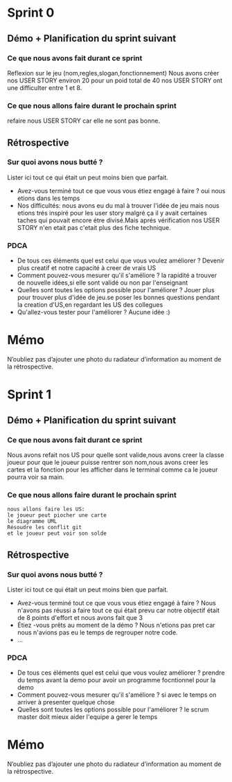 
# Sprint 0

## Démo + Planification du sprint suivant

### Ce que nous avons fait durant ce sprint
Reflexion sur le jeu (nom,regles,slogan,fonctionnement)
Nous avons créer nos USER STORY environ 20 pour un poid total de 40 
nos USER STORY ont une difficulter entre 1 et 8.

### Ce que nous allons faire durant le prochain sprint
refaire nous USER STORY car elle ne sont pas bonne.
## Rétrospective

### Sur quoi avons nous butté ?
Lister ici tout ce qui était un peut moins bien que parfait.
* Avez-vous terminé tout ce que vous vous étiez engagé à faire ?
    oui nous etions dans les temps
* Nos difficultés:
    nous avons eu du mal à trouver l'idée de jeu mais nous etions trés inspiré pour les user story malgré ça il y avait certaines taches qui pouvait encore         étre divisé.Mais aprés vérification nos USER STORY n'en etait pas c'etait plus des fiche technique.

### PDCA
* De tous ces éléments quel est celui que vous voulez améliorer ?
    Devenir plus creatif et notre capacité à creer de vrais US
* Comment pouvez-vous mesurer qu'il s'améliore ?
    la rapidité a trouver de nouvelle idées,si elle sont validé ou non par l'enseignant
* Quelles sont toutes les options possible pour l'améliorer ?
    Jouer plus pour trouver plus d'idée de jeu.se poser les bonnes questions pendant la creation d'US,en regardant les US des collegues
* Qu'allez-vous tester pour l'améliorer ?
    Aucune idée :)

# Mémo
N’oubliez pas d’ajouter une photo du radiateur d’information au moment de la rétrospective.



# Sprint 1

## Démo + Planification du sprint suivant

### Ce que nous avons fait durant ce sprint
Nous avons refait nos US pour quelle sont valide,nous avons creer la classe joueur pour que le joueur puisse rentrer son nom,nous avons creer les cartes et la fonction pour les afficher dans le terminal comme ca le joueur pourra voir sa main.

### Ce que nous allons faire durant le prochain sprint
    nous allons faire les US:
    le joueur peut piocher une carte
    le diagramme UML
    Résoudre les conflit git
    et le joueur peut voir son solde
## Rétrospective

### Sur quoi avons nous butté ?
Lister ici tout ce qui était un peut moins bien que parfait.
* Avez-vous terminé tout ce que vous vous étiez engagé à faire ?
Nous n'avons pas réussi a faire tout ce qui était prevu car notre objectif était de 8 points d'effort et nous avons fait que 3  
* Étiez -vous prêts au moment de la démo ?
Nous n'etions pas pret car nous n'avions pas eu le temps de regrouper notre code.
* ...

### PDCA
* De tous ces éléments quel est celui que vous voulez améliorer ?
prendre du temps avant la demo pour avoir un programme focntionnel pour la demo
* Comment pouvez-vous mesurer qu'il s'améliore ?
si avec le temps on arriver à presenter quelque chose
* Quelles sont toutes les options possible pour l'améliorer ?
le scrum master doit mieux aider l'equipe a gerer le temps


# Mémo
N’oubliez pas d’ajouter une photo du radiateur d’information au moment de la rétrospective.

